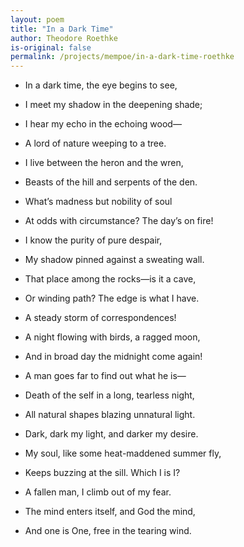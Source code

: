 ```yaml
---
layout: poem
title: "In a Dark Time"
author: Theodore Roethke
is-original: false
permalink: /projects/mempoe/in-a-dark-time-roethke
---
```


- In a dark time, the eye begins to see,
- I meet my shadow in the deepening shade;
- I hear my echo in the echoing wood—
- A lord of nature weeping to a tree.
- I live between the heron and the wren,
- Beasts of the hill and serpents of the den.

- What’s madness but nobility of soul
- At odds with circumstance? The day’s on fire!
- I know the purity of pure despair,
- My shadow pinned against a sweating wall.
- That place among the rocks—is it a cave,
- Or winding path? The edge is what I have.

- A steady storm of correspondences!
- A night flowing with birds, a ragged moon,
- And in broad day the midnight come again!
- A man goes far to find out what he is—
- Death of the self in a long, tearless night,
- All natural shapes blazing unnatural light.

- Dark, dark my light, and darker my desire.
- My soul, like some heat-maddened summer fly,
- Keeps buzzing at the sill. Which I is I?
- A fallen man, I climb out of my fear.
- The mind enters itself, and God the mind,
- And one is One, free in the tearing wind.
